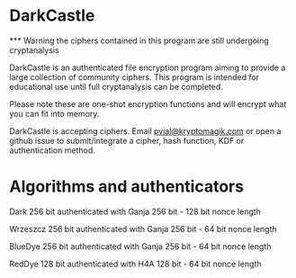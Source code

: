 # DarkCastle

*** Warning the ciphers contained in this program are still undergoing cryptanalysis

DarkCastle is an authenticated file encryption program aiming to provide a large collection of community ciphers.  This program is intended for educational use until full cryptanalysis can be completed.

Please note these are one-shot encryption functions and will encrypt what you can fit into memory.

DarkCastle is accepting ciphers.  Email pvial@kryptomagik.com or open a github issue to submit/integrate a cipher, hash function, KDF or authentication method.

# Algorithms and authenticators

Dark 256 bit authenticated with Ganja 256 bit - 128 bit nonce length

Wrzeszcz 256 bit authenticated with Ganja 256 bit - 64 bit nonce length

BlueDye 256 bit authenticated with Ganja 256 bit - 64 bit nonce length

RedDye 128 bit authenticated with H4A 128 bit - 64 bit nonce length
